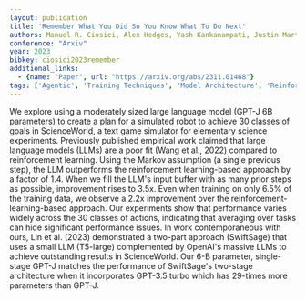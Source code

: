 ```yaml
---
layout: publication
title: 'Remember What You Did So You Know What To Do Next'
authors: Manuel R. Ciosici, Alex Hedges, Yash Kankanampati, Justin Martin, Marjorie Freedman, Ralph Weischedel
conference: "Arxiv"
year: 2023
bibkey: ciosici2023remember
additional_links:
  - {name: "Paper", url: "https://arxiv.org/abs/2311.01468"}
tags: ['Agentic', 'Training Techniques', 'Model Architecture', 'Reinforcement Learning', 'RAG', 'GPT']
---
```

We explore using a moderately sized large language model (GPT-J 6B
parameters) to create a plan for a simulated robot to achieve 30 classes of
goals in ScienceWorld, a text game simulator for elementary science
experiments. Previously published empirical work claimed that large language
models (LLMs) are a poor fit (Wang et al., 2022) compared to reinforcement
learning. Using the Markov assumption (a single previous step), the LLM
outperforms the reinforcement learning-based approach by a factor of 1.4. When
we fill the LLM's input buffer with as many prior steps as possible,
improvement rises to 3.5x. Even when training on only 6.5% of the training
data, we observe a 2.2x improvement over the reinforcement-learning-based
approach. Our experiments show that performance varies widely across the 30
classes of actions, indicating that averaging over tasks can hide significant
performance issues. In work contemporaneous with ours, Lin et al. (2023)
demonstrated a two-part approach (SwiftSage) that uses a small LLM (T5-large)
complemented by OpenAI's massive LLMs to achieve outstanding results in
ScienceWorld. Our 6-B parameter, single-stage GPT-J matches the performance of
SwiftSage's two-stage architecture when it incorporates GPT-3.5 turbo which has
29-times more parameters than GPT-J.
